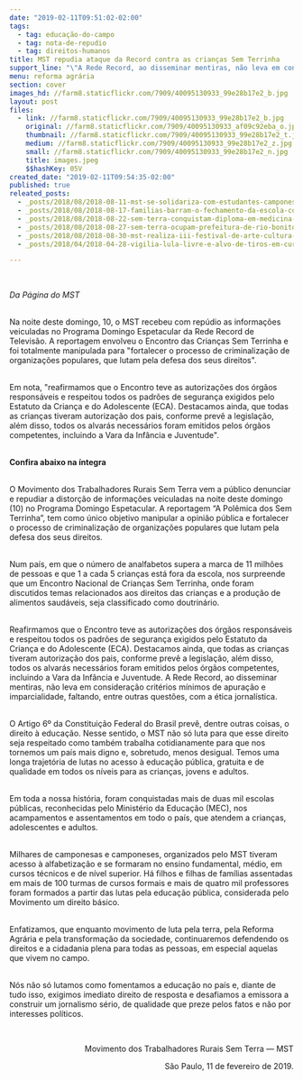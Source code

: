 ```yaml
---
date: "2019-02-11T09:51:02-02:00"
tags:
  - tag: educação-do-campo
  - tag: nota-de-repudio
  - tag: direitos-humanos
title: MST repudia ataque da Record contra as crianças Sem Terrinha
support_line: "\"A Rede Record, ao disseminar mentiras, não leva em consideração critérios mínimos de apuração e imparcialidade, faltando, entre outras questões, com a ética jornalística.\""
menu: reforma agrária
section: cover
images_hd: //farm8.staticflickr.com/7909/40095130933_99e28b17e2_b.jpg
layout: post
files:
  - link: //farm8.staticflickr.com/7909/40095130933_99e28b17e2_b.jpg
    original: //farm8.staticflickr.com/7909/40095130933_af09c92eba_o.jpg
    thumbnail: //farm8.staticflickr.com/7909/40095130933_99e28b17e2_t.jpg
    medium: //farm8.staticflickr.com/7909/40095130933_99e28b17e2_z.jpg
    small: //farm8.staticflickr.com/7909/40095130933_99e28b17e2_n.jpg
    title: images.jpeg
    $$hashKey: 05V
created_date: "2019-02-11T09:54:35-02:00"
published: true
releated_posts:
  - _posts/2018/08/2018-08-11-mst-se-solidariza-com-estudantes-camponeses-no-piaui.md
  - _posts/2018/08/2018-08-17-familias-barram-o-fechamento-da-escola-construindo-caminho.md
  - _posts/2018/08/2018-08-22-sem-terra-conquistam-diploma-em-medicina-veterinaria.md
  - _posts/2018/08/2018-08-27-sem-terra-ocupam-prefeitura-de-rio-bonito-e-reivindicam-melhorias-na-educacao.md
  - _posts/2018/08/2018-08-30-mst-realiza-iii-festival-de-arte-cultura-das-escolas-do-campo.md
  - _posts/2018/04/2018-04-28-vigilia-lula-livre-e-alvo-de-tiros-em-curitiba.md

---
```

<p>&nbsp;</p>

<p><em>Da P&aacute;gina do MST</em></p>

<p><br />
Na noite deste domingo, 10, o MST recebeu com rep&uacute;dio as informa&ccedil;&otilde;es veiculadas no Programa Domingo Espetacular da Rede Record de Televis&atilde;o. A reportagem envolveu o Encontro das Crian&ccedil;as Sem Terrinha e foi totalmente manipulada para &quot;fortalecer o processo de criminaliza&ccedil;&atilde;o de organiza&ccedil;&otilde;es populares, que lutam pela defesa dos seus direitos&quot;.</p>

<p><br />
Em nota, &quot;reafirmamos que o Encontro teve as autoriza&ccedil;&otilde;es dos &oacute;rg&atilde;os respons&aacute;veis e respeitou todos os padr&otilde;es de seguran&ccedil;a exigidos pelo Estatuto da Crian&ccedil;a e do Adolescente (ECA). Destacamos ainda, que todas as crian&ccedil;as tiveram autoriza&ccedil;&atilde;o dos pais, conforme prev&ecirc; a legisla&ccedil;&atilde;o, al&eacute;m disso, todos os alvar&aacute;s necess&aacute;rios foram emitidos pelos &oacute;rg&atilde;os competentes, incluindo a Vara da Inf&acirc;ncia e Juventude&quot;.</p>

<p><br />
<strong>Confira abaixo na &iacute;ntegra </strong></p>

<p><br />
O Movimento dos Trabalhadores Rurais Sem Terra vem a p&uacute;blico denunciar e repudiar a distor&ccedil;&atilde;o de informa&ccedil;&otilde;es veiculadas na noite deste domingo (10) no Programa Domingo Espetacular. A reportagem &ldquo;A Pol&ecirc;mica dos Sem Terrinha&rdquo;, tem como &uacute;nico objetivo manipular a opini&atilde;o p&uacute;blica e fortalecer o processo de criminaliza&ccedil;&atilde;o de organiza&ccedil;&otilde;es populares que lutam pela defesa dos seus direitos.</p>

<p><br />
Num pa&iacute;s, em que o n&uacute;mero de analfabetos supera a marca de 11 milh&otilde;es de pessoas e que 1 a cada 5 crian&ccedil;as est&aacute; fora da escola, nos surpreende que um Encontro Nacional de Crian&ccedil;as Sem Terrinha, onde foram discutidos temas relacionados aos direitos das crian&ccedil;as e a produ&ccedil;&atilde;o de alimentos saud&aacute;veis, seja classificado como doutrin&aacute;rio.</p>

<p><br />
Reafirmamos que o Encontro teve as autoriza&ccedil;&otilde;es dos &oacute;rg&atilde;os respons&aacute;veis e respeitou todos os padr&otilde;es de seguran&ccedil;a exigidos pelo Estatuto da Crian&ccedil;a e do Adolescente (ECA). Destacamos ainda, que todas as crian&ccedil;as tiveram autoriza&ccedil;&atilde;o dos pais, conforme prev&ecirc; a legisla&ccedil;&atilde;o, al&eacute;m disso, todos os alvar&aacute;s necess&aacute;rios foram emitidos pelos &oacute;rg&atilde;os competentes, incluindo a Vara da Inf&acirc;ncia e Juventude. A Rede Record, ao disseminar mentiras, n&atilde;o leva em considera&ccedil;&atilde;o crit&eacute;rios m&iacute;nimos de apura&ccedil;&atilde;o e imparcialidade, faltando, entre outras quest&otilde;es, com a &eacute;tica jornal&iacute;stica.</p>

<p><br />
O Artigo 6&ordm; da Constitui&ccedil;&atilde;o Federal do Brasil prev&ecirc;, dentre outras coisas, o direito &agrave; educa&ccedil;&atilde;o. Nesse sentido, o MST n&atilde;o s&oacute; luta para que esse direito seja respeitado como tamb&eacute;m trabalha cotidianamente para que nos tornemos um pa&iacute;s mais digno e, sobretudo, menos desigual. Temos uma longa trajet&oacute;ria de lutas no acesso &agrave; educa&ccedil;&atilde;o p&uacute;blica, gratuita e de qualidade em todos os n&iacute;veis para as crian&ccedil;as, jovens e adultos.</p>

<p><br />
Em toda a nossa hist&oacute;ria, foram conquistadas mais de duas mil escolas p&uacute;blicas, reconhecidas pelo Minist&eacute;rio da Educa&ccedil;&atilde;o (MEC), nos acampamentos e assentamentos em todo o pa&iacute;s, que atendem a crian&ccedil;as, adolescentes e adultos.</p>

<p><br />
Milhares de camponesas e camponeses, organizados pelo MST tiveram acesso &agrave; alfabetiza&ccedil;&atilde;o e se formaram no ensino fundamental, m&eacute;dio, em cursos t&eacute;cnicos e de n&iacute;vel superior. H&aacute; filhos e filhas de fam&iacute;lias assentadas em mais de 100 turmas de cursos formais e mais de quatro mil professores foram formados a partir das lutas pela educa&ccedil;&atilde;o p&uacute;blica, considerada pelo Movimento um direito b&aacute;sico.</p>

<p><br />
Enfatizamos, que enquanto movimento de luta pela terra, pela Reforma Agr&aacute;ria e pela transforma&ccedil;&atilde;o da sociedade, continuaremos defendendo os direitos e a cidadania plena para todas as pessoas, em especial aquelas que vivem no campo.</p>

<p><br />
N&oacute;s n&atilde;o s&oacute; lutamos como fomentamos a educa&ccedil;&atilde;o no pa&iacute;s e, diante de tudo isso, exigimos imediato direito de resposta e desafiamos a emissora a construir um jornalismo s&eacute;rio, de qualidade que preze pelos fatos e n&atilde;o por interesses pol&iacute;ticos.</p>

<p>&nbsp;</p>

<p style="text-align: right;">Movimento dos Trabalhadores Rurais Sem Terra &mdash; MST</p>

<p style="text-align: right;">S&atilde;o Paulo, 11 de fevereiro de 2019.</p>
